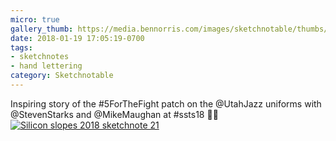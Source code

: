 ```yaml
---
micro: true
gallery_thumb: https://media.bennorris.com/images/sketchnotable/thumbs/silicon-slopes-2018-sketchnote-21.jpg
date: 2018-01-19 17:05:19-0700
tags:
- sketchnotes
- hand lettering
category: Sketchnotable
---
```


Inspiring story of the #5ForTheFight patch on the @UtahJazz uniforms with @StevenStarks and @MikeMaughan at #ssts18 ✍🏼 [![Silicon slopes 2018 sketchnote 21](https://media.bennorris.com/images/sketchnotable/silicon-slopes-2018/silicon-slopes-2018-sketchnote-21.jpg)](https://media.bennorris.com/images/sketchnotable/silicon-slopes-2018/silicon-slopes-2018-sketchnote-21.jpg)
